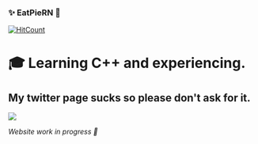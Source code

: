### ✨ EatPieRN 👋

[![HitCount](http://hits.dwyl.com/eatpiern/simplebin.svg)](http://hits.dwyl.com/eatpiern/simplebin)

# 🎓 Learning C++ and experiencing.
## My twitter page sucks so please don't ask for it.

<img src="https://github-readme-stats.vercel.app/api?username=eatpiern&&show_icons=true&title_color=ffffff&icon_color=bb2acf&text_color=daf7dc&bg_color=191919">

  *Website work in progress 🤫*
